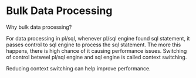# Bulk Data Processing

Why bulk data processing?  

For data processing in pl/sql, whenever pl/sql engine found sql statement, it passes control to sql engine to process the sql statement.
The more this happens, there is high chance of it causing performance issues. Switching of control betweel pl/sql engine and sql engine is called context switching.

Reducing context switching can help improve performance.  
